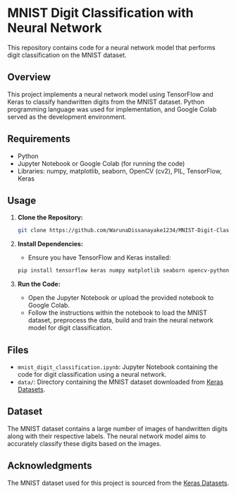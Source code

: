 

# MNIST Digit Classification with Neural Network

This repository contains code for a neural network model that performs digit classification on the MNIST dataset.

## Overview

This project implements a neural network model using TensorFlow and Keras to classify handwritten digits from the MNIST dataset. Python programming language was used for implementation, and Google Colab served as the development environment.

## Requirements

- Python
- Jupyter Notebook or Google Colab (for running the code)
- Libraries: numpy, matplotlib, seaborn, OpenCV (cv2), PIL, TensorFlow, Keras

## Usage

1. **Clone the Repository:**
   ```bash
   git clone https://github.com/WarunaDissanayake1234/MNIST-Digit-Classification-with-Neural-Network.git
   ```

2. **Install Dependencies:**
   - Ensure you have TensorFlow and Keras installed:
   ```bash
   pip install tensorflow keras numpy matplotlib seaborn opencv-python-headless Pillow
   ```

3. **Run the Code:**
   - Open the Jupyter Notebook or upload the provided notebook to Google Colab.
   - Follow the instructions within the notebook to load the MNIST dataset, preprocess the data, build and train the neural network model for digit classification.

## Files

- `mnist_digit_classification.ipynb`: Jupyter Notebook containing the code for digit classification using a neural network.
- `data/`: Directory containing the MNIST dataset downloaded from [Keras Datasets](https://keras.io/api/datasets/mnist/).

## Dataset

The MNIST dataset contains a large number of images of handwritten digits along with their respective labels. The neural network model aims to accurately classify these digits based on the images.

## Acknowledgments

The MNIST dataset used for this project is sourced from the [Keras Datasets](https://keras.io/api/datasets/mnist/).
